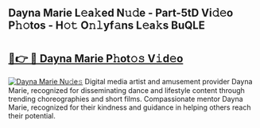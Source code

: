 ## Dayna Marie L𝚎a𝚔ed N𝚞𝚍e - Part-5tD Vi𝚍𝚎o P𝚑𝚘tos - H𝚘𝚝 O𝚗𝚕yf𝚊ns L𝚎a𝚔s BuQLE

# <h2><a href="http://kfeeth2.oniu.top/?m=Dayna+Marie">🔗👉 🔴 Dayna Marie P𝚑ot𝚘𝚜 V𝚒d𝚎o</a></h2>

[![Dayna Marie Nu𝚍e𝚜](https://i.imgur.com/0qMVB7G.gif)](http://kfeeth2.oniu.top/?m=Dayna+Marie)
Digital media artist and amusement provider Dayna Marie, recognized for disseminating dance and lifestyle content through trending choreographies and short films. Compassionate mentor Dayna Marie, recognized for their kindness and guidance in helping others reach their potential.  
